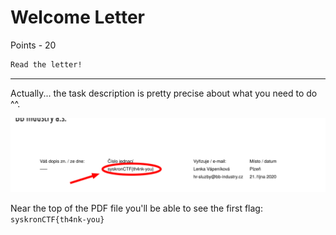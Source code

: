# Welcome Letter

Points - 20

```txt
Read the letter!
```

---

Actually... the task description is pretty precise about what you need to do ^^.

![am-i-sane](./am-i-sane.png)

Near the top of the PDF file you'll be able to see the first flag: `syskronCTF{th4nk-you}`
